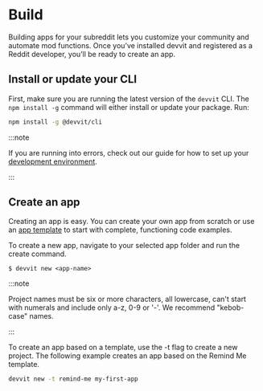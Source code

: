 # Build

Building apps for your subreddit lets you customize your community and automate mod functions. Once you’ve installed devvit and registered as a Reddit developer, you’ll be ready to create an app.

## Install or update your CLI

First, make sure you are running the latest version of the `devvit` CLI. The `npm install -g` command will either install or update your package. Run:

```bash
npm install -g @devvit/cli
```

:::note

If you are running into errors, check out our guide for how to set up your [development environment](./dev_guide.mdx#environmentsetup).

:::

## Create an app

Creating an app is easy. You can create your own app from scratch or use an [app template](./templates.mdx) to start with complete, functioning code examples.

To create a new app, navigate to your selected app folder and run the create command.

```
$ devvit new <app-name>
```

:::note

Project names must be six or more characters, all lowercase, can't start with numerals and include only a-z, 0-9 or '-'. We recommend "kebob-case" names.

:::

To create an app based on a template, use the -t flag to create a new project. The following example creates an app based on the Remind Me template.

```bash
devvit new -t remind-me my-first-app
```
